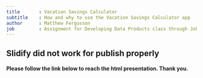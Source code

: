 ```yaml
---
title       : Vacation Savings Calculator
subtitle    : How and why to use the Vacation Savings Calculator app
author      : Matthew Fergusson
job         : Assignment for Developing Data Products class through Johns Hopkins
---
```


## Slidify did not work for publish properly

#### Please follow the link below to reach the html presentation. Thank you.

#####